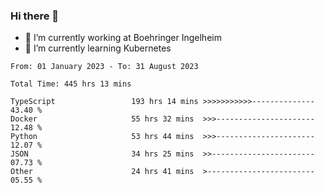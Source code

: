 ### Hi there 👋
- 🔭 I’m currently working at Boehringer Ingelheim
- 🌱 I’m currently learning Kubernetes

 
<!--START_SECTION:waka-->

```text
From: 01 January 2023 - To: 31 August 2023

Total Time: 445 hrs 13 mins

TypeScript                 193 hrs 14 mins >>>>>>>>>>>--------------   43.40 %
Docker                     55 hrs 32 mins  >>>----------------------   12.48 %
Python                     53 hrs 44 mins  >>>----------------------   12.07 %
JSON                       34 hrs 25 mins  >>-----------------------   07.73 %
Other                      24 hrs 41 mins  >------------------------   05.55 %
```

<!--END_SECTION:waka-->

 
